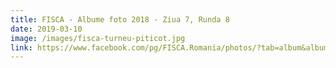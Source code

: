 ```yaml
---
title: FISCA - Albume foto 2018 - Ziua 7, Runda 8
date: 2019-03-10
image: /images/fisca-turneu-piticot.jpg
link: https://www.facebook.com/pg/FISCA.Romania/photos/?tab=album&album_id=2109322209338627
---
```

